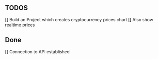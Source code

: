## TODOS

[] Build an Project which creates cryptocurrency prices chart
[] Also show realtime prices


## Done

[] Connection to API established